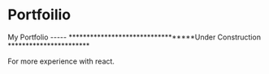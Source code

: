 # Portfoilio
My Portfolio ----- **********************************Under Construction ***********************

For more experience with react.
